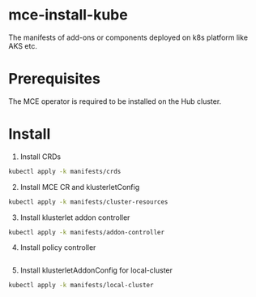 # mce-install-kube
The manifests of add-ons or components deployed on k8s platform like AKS etc.

# Prerequisites

The MCE operator is required to be installed on the Hub cluster.

# Install

1. Install CRDs

```bash
kubectl apply -k manifests/crds
```

2. Install MCE CR and klusterletConfig

```bash
kubectl apply -k manifests/cluster-resources
```

3. Install klusterlet addon controller

```bash
kubectl apply -k manifests/addon-controller
```

4. Install policy controller

```bash
```

5. Install klusterletAddonConfig for local-cluster

```bash
kubectl apply -k manifests/local-cluster
```
